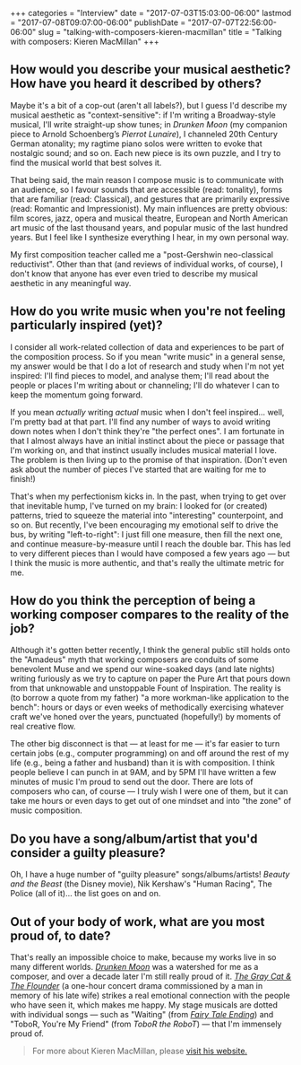 +++
categories = "Interview"
date = "2017-07-03T15:03:00-06:00"
lastmod = "2017-07-08T09:07:00-06:00"
publishDate = "2017-07-07T22:56:00-06:00"
slug = "talking-with-composers-kieren-macmillan"
title = "Talking with composers: Kieren MacMillan"
+++

## How would you describe your musical aesthetic? How have you heard it described by others?

Maybe it's a bit of a cop-out (aren't all labels?), but I guess I'd describe my musical aesthetic as "context-sensitive": if I'm writing a Broadway-style musical, I'll write straight-up show tunes; in *Drunken Moon* (my companion piece to Arnold Schoenberg’s *Pierrot Lunaire*), I channeled 20th Century German atonality; my ragtime piano solos were written to evoke that nostalgic sound; and so on. Each new piece is its own puzzle, and I try to find the musical world that best solves it.

That being said, the main reason I compose music is to communicate with an audience, so I favour sounds that are accessible (read: tonality), forms that are familiar (read: Classical), and gestures that are primarily expressive (read: Romantic and Impressionist). My main influences are pretty obvious: film scores, jazz, opera and musical theatre, European and North American art music of the last thousand years, and popular music of the last hundred years. But I feel like I synthesize everything I hear, in my own personal way.

My first composition teacher called me a "post-Gershwin neo-classical reductivist". Other than that (and reviews of individual works, of course), I don't know that anyone has ever even tried to describe my musical aesthetic in any meaningful way.

## How do you write music when you're not feeling particularly inspired (yet)?

I consider all work-related collection of data and experiences to be part of the composition process. So if you mean "write music" in a general sense, my answer would be that I do a lot of research and study when I'm not yet inspired: I'll find pieces to model, and analyse them; I'll read about the people or places I'm writing about or channeling; I'll do whatever I can to keep the momentum going forward.

If you mean *actually* writing *actual* music when I don't feel inspired… well, I'm pretty bad at that part. I'll find any number of ways to avoid writing down notes when I don't think they're "the perfect ones". I am fortunate in that I almost always have an initial instinct about the piece or passage that I'm working on, and that instinct usually includes musical material I love. The problem is then living up to the promise of that inspiration. (Don't even ask about the number of pieces I've started that are waiting for me to finish!) 

That's when my perfectionism kicks in. In the past, when trying to get over that inevitable hump, I've turned on my brain: I looked for (or created) patterns, tried to squeeze the material into "interesting" counterpoint, and so on. But recently, I've been encouraging my emotional self to drive the bus, by writing "left-to-right": I just fill one measure, then fill the next one, and continue measure-by-measure until I reach the double bar. This has led to very different pieces than I would have composed a few years ago — but I think the music is more authentic, and that's really the ultimate metric for me.

## How do you think the perception of being a working composer compares to the reality of the job?

Although it's gotten better recently, I think the general public still holds onto the "Amadeus" myth that working composers are conduits of some benevolent Muse and we spend our wine-soaked days (and late nights) writing furiously as we try to capture on paper the Pure Art that pours down from that unknowable and unstoppable Fount of Inspiration. The reality is (to borrow a quote from my father) "a more workman-like application to the bench": hours or days or even weeks of methodically exercising whatever craft we've honed over the years, punctuated (hopefully!) by moments of real creative flow.

The other big disconnect is that — at least for me — it's far easier to turn certain jobs (e.g., computer programming) on and off around the rest of my life (e.g., being a father and husband) than it is with composition. I think people believe I can punch in at 9AM, and by 5PM I'll have written a few minutes of music I'm proud to send out the door. There are lots of composers who can, of course — I truly wish I were one of them, but it can take me hours or even days to get out of one mindset and into "the zone" of music composition.

## Do you have a song/album/artist that you'd consider a guilty pleasure?

Oh, I have a huge number of "guilty pleasure" songs/albums/artists! *Beauty and the Beast* (the Disney movie), Nik Kershaw's "Human Racing", The Police (all of it)… the list goes on and on.

## Out of your body of work, what are you most proud of, to date?

That's really an impossible choice to make, because my works live in so many different worlds. [*Drunken Moon*](http://kierenmacmillan.info/drunken-moon/) was a watershed for me as a composer, and over a decade later I'm still really proud of it. [*The Gray Cat & The Flounder*](http://kierenmacmillan.info/gcf/) (a one-hour concert drama commissioned by a man in memory of his late wife) strikes a real emotional connection with the people who have seen it, which makes me happy. My stage musicals are dotted with individual songs — such as "Waiting" (from [*Fairy Tale Ending*](http://kierenmacmillan.info/fairy-tale-ending/)) and "ToboR, You're My Friend" (from *ToboR the RoboT*) — that I'm immensely proud of.

>For more about Kieren MacMillan, please [visit his website.](http://kierenmacmillan.info/)
